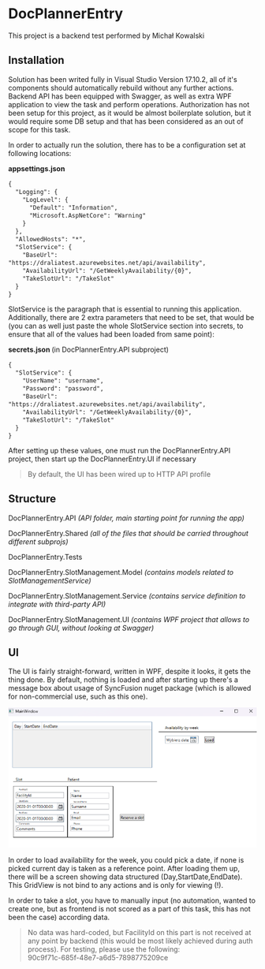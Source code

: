 # DocPlannerEntry

This project is a backend test performed by Michał Kowalski

## Installation

Solution has been writed fully in Visual Studio Version 17.10.2, all of it's components should automatically rebuild without any further actions. Backend API has been equipped with Swagger, as well as extra WPF application to view the task and perform operations. Authorization has not been setup for this project, as it would be almost boilerplate solution, but it would require some DB setup and that has been considered as an out of scope for this task. 

In order to actually run the solution, there has to be a configuration set at following locations: 

<b>appsettings.json </b>

```
{
  "Logging": {
    "LogLevel": {
      "Default": "Information",
      "Microsoft.AspNetCore": "Warning"
    }
  },
  "AllowedHosts": "*",
  "SlotService": {
    "BaseUrl": "https://draliatest.azurewebsites.net/api/availability",
    "AvailabilityUrl": "/GetWeeklyAvailability/{0}",
    "TakeSlotUrl": "/TakeSlot"
  }
}
```

SlotService is the paragraph that is essential to running this application. Additionally, there are 2 extra parameters that need to be set, that would be (you can as well just paste the whole SlotService section into secrets, to ensure that all of the values had been loaded from same point): 


<b>secrets.json </b> (in DocPlannerEntry.API subproject)
```
{
  "SlotService": {
    "UserName": "username",
    "Password": "password",
    "BaseUrl": "https://draliatest.azurewebsites.net/api/availability",
    "AvailabilityUrl": "/GetWeeklyAvailability/{0}",
    "TakeSlotUrl": "/TakeSlot"
  }
}
```

After setting up these values, one must run the DocPlannerEntry.API project, then start up the DocPlannerEntry.UI if necessary

>By default, the UI has been wired up to HTTP API profile


## Structure

DocPlannerEntry.API <i> (API folder, main starting point for running the app) </i>  

DocPlannerEntry.Shared <i> (all of the files that should be carried throughout different subprojs) </i>  

DocPlannerEntry.Tests  

DocPlannerEntry.SlotManagement.Model <i> (contains models related to SlotManagementService) </i>  

DocPlannerEntry.SlotManagement.Service <i> (contains service definition to integrate with third-party API) </i>  

DocPlannerEntry.SlotManagement.UI <i> (contains WPF project that allows to go through GUI, without looking at Swagger) </i>  


## UI

The UI is fairly straight-forward, written in WPF, despite it looks, it gets the thing done. By default, nothing is loaded and after starting up there's a message box about usage of SyncFusion nuget package (which is allowed for non-commercial use, such as this one). 

![Alt text](image.png)

In order to load availability for the week, you could pick a date, if none is picked current day is taken as a reference point. After loading them up, there will be a screen showing data structured (Day,StartDate,EndDate). This GridView is not bind to any actions and is only for viewing (!). 

In order to take a slot, you have to manually input (no automation, wanted to create one, but as frontend is not scored as a part of this task, this has not been the case) according data. 


>No data was hard-coded, but FacilityId on this part is not received at any point by backend (this would be most likely achieved during auth process). For testing, please use the following: <br/> 
90c9f71c-685f-48e7-a6d5-7898775209ce
